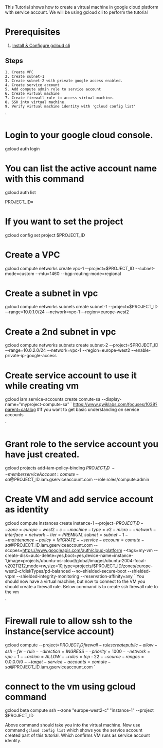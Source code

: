 This Tutorial shows how to create a virtual machine in google cloud platform with service account. We will be using gcloud cli to 
perform the tutorial

# Prerequisites

1. [Install & Configure gcloud cli](https://cloud.google.com/sdk/docs/install)


## Steps
```
1. Create VPC 
2. Create subnet-1
3. Create subnet-2 with private google access enabled.
4. Create service account
5. Add compute admin role to service account
6. Create virtual machine
7. Create firewall rule to access virtual machine.
8. SSH into virtual machine.
9. Verify virtual machine identity with 'gcloud config list'
```

`
# Login to your google cloud console.
gcloud auth login
`
`
# You can list the active account name with this command
gcloud auth list

PROJECT_ID=<your-project-id>
`
`
# If you want to set the project
gcloud config set project $PROJECT_ID
`
`
# Create a VPC
gcloud compute networks create vpc-1 --project=$PROJECT_ID --subnet-mode=custom --mtu=1460 --bgp-routing-mode=regional
`
`
# Create a subnet in vpc
gcloud compute networks subnets create subnet-1 --project=$PROJECT_ID --range=10.0.1.0/24 --network=vpc-1 --region=europe-west2
`
`
# Create a 2nd subnet in vpc
gcloud compute networks subnets create subnet-2 --project=$PROJECT_ID --range=10.0.2.0/24 --network=vpc-1 --region=europe-west2 --enable-private-ip-google-access
`
`
# Create service account to use it while creating vm
gcloud iam service-accounts create comute-sa --display-name="myproject-compute-sa"
`
https://www.qwiklabs.com/focuses/1038?parent=catalog #If you want to get basic understanding on service accounts

`
# Grant role to the service account you have just created.
gcloud projects add-iam-policy-binding $PROJECT_ID \
    --member serviceAccount:comute-sa@$PROJECT_ID.iam.gserviceaccount.com --role roles/compute.admin
`
`
# Create VM and add service account as identity
gcloud compute instances create instance-1 --project=$PROJECT_ID --zone=europe-west2-c --machine-type=e2-micro --network-interface=network-tier=PREMIUM,subnet=subnet-1 --maintenance-policy=MIGRATE --service-account=comute-sa@$PROJECT_ID.iam.gserviceaccount.com --scopes=https://www.googleapis.com/auth/cloud-platform --tags=my-vm --create-disk=auto-delete=yes,boot=yes,device-name=instance-1,image=projects/ubuntu-os-cloud/global/images/ubuntu-2004-focal-v20211212,mode=rw,size=10,type=projects/$PROJECT_ID/zones/europe-west2-c/diskTypes/pd-balanced --no-shielded-secure-boot --shielded-vtpm --shielded-integrity-monitoring --reservation-affinity=any
`
You should now have a virtual machine, but now to connect to the VM you should create a firewall rule. Below command is to create ssh firewall rule to the vm

`
# Firewall rule to allow ssh to the instance(service account)
gcloud compute --project=$PROJECT_ID firewall-rules create public-allow-ssh-fw-rule --direction=INGRESS --priority=1000 --network=vpc-1 --action=ALLOW --rules=tcp:22 --source-ranges=0.0.0.0/0 --target-service-accounts=comute-sa@$PROJECT_ID.iam.gserviceaccount.com
`

# connect to the vm using gcloud command
gcloud beta compute ssh --zone "europe-west2-c" "instance-1"  --project $PROJECT_ID

Above command should take you into the virtual machine. Now use command `gcloud config list` which shows you the service account created part of this tutorial. Which confirms VM runs as service account identity.



